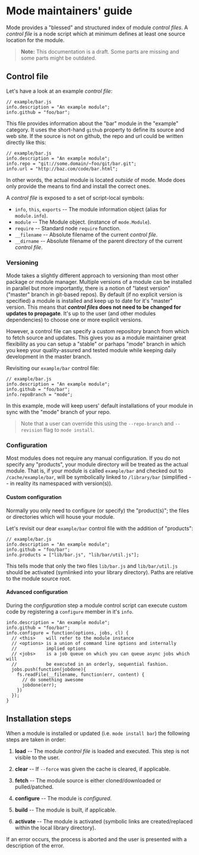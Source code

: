 # Mode maintainers' guide

Mode provides a "blessed" and structured index of module *control files*. A *control file* is a node script which at minimum defines at least one source location for the module.

> **Note:** This documentation is a draft. Some parts are missing and some parts might be outdated.

## Control file

Let's have a look at an example *control file*:

    // example/bar.js
    info.description = "An example module";
    info.github = "foo/bar";

This file provides information about the "bar" module in the "example" category. It uses the short-hand `github` property to define its source and web site. If the source is not on github, the repo and url could be written directly like this:

    // example/bar.js
    info.description = "An example module";
    info.repo = "git://some.domain/~foo/git/bar.git";
    info.url = "http://baz.com/code/bar.html";

In other words, the actual module is located *outside* of mode. Mode does only provide the means to find and install the correct ones.

A *control file* is exposed to a set of script-local symbols:

- `info`, `this`, `exports` -- The module information object (alias for `module.info`).
- `module` -- The Module object. (instance of `mode.Module`).
- `require` -- Standard node `require` function.
- `__filename` -- Absolute filename of the current *control file*.
- `__dirname` -- Absolute filename of the parent directory of the current
  *control file*.


### Versioning

Mode takes a slightly different approach to versioning than most other package or module manager. Multiple versions of a module can be installed in parallel but more importantly, there is a notion of "latest version" ("master" branch in git-based repos). By default (if no explicit version is specified) a module is installed and keep up to date for it's "master" version. This means that ***control files* does not need to be changed for updates to propagate**. It's up to the user (and other modules dependencies) to choose one or more explicit versions.

However, a control file can specify a custom repository branch from which to fetch source and updates. This gives you as a module maintainer great flexibility as you can setup a "stable" or parhaps "mode" branch in which you keep your quality-assured and tested module while keeping daily development in the master branch.

Revisiting our `example/bar` control file:

    // example/bar.js
    info.description = "An example module";
    info.github = "foo/bar";
    info.repoBranch = "mode";

In this example, mode will keep users' default installations of your module in sync with the "mode" branch of your repo.

> Note that a user can override this using the `--repo-branch` and `--revision` 
  flag to `mode install`.


### Configuration

Most modules does not require any manual configuration. If you do not specify any "products", your module directory will be treated as the actual module. That is, if your module is called `example/bar` and checked out to `/cache/example/bar`, will be symbolically linked to `/library/bar` (simplified -- in reality its namespaced with version(s)).

#### Custom configuration

Normally you only need to configure (or specify) the "product(s)"; the files or directories which will house your module.

Let's revisit our dear `example/bar` control file with the addition of "products":

    // example/bar.js
    info.description = "An example module";
    info.github = "foo/bar";
    info.products = ["lib/bar.js", "lib/bar/util.js"];

This tells mode that only the two files `lib/bar.js` and `lib/bar/util.js` should be activated (symlinked into your library directory). Paths are relative to the module source root.

#### Advanced configuration

During the *configuration* step a module control script can execute custom code by registering a `configure` member in it's `info`.

    info.description = "An example module";
    info.github = "foo/bar";
    info.configure = function(options, jobs, cl) {
      // <this>    will refer to the module instance
      // <options> is a union of command line options and internally 
      //           implied options
      // <jobs>    is a job queue on which you can queue async jobs which will
      //           be executed in an orderly, sequential fashion.
      jobs.push(function(jobdone){
        fs.readFile(__filename, function(err, content) {
          // do something awesome
          jobdone(err);
        })
      });
    }


## Installation steps

When a module is installed or updated (i.e. `mode install bar`) the following steps are taken in order:

1. **load** -- The module *control file* is loaded and executed. This step 
   is not visible to the user.

2. **clear** -- If `--force` was given the cache is cleared, if applicable.

3. **fetch** -- The module source is either cloned/downloaded or pulled/patched.

4. **configure** -- The module is *configured*.

5. **build** -- The module is built, if applicable.

6. **activate** -- The module is activated (symbolic links are created/replaced
   within the local library directory).

If an error occurs, the process is aborted and the user is presented with a description of the error.
